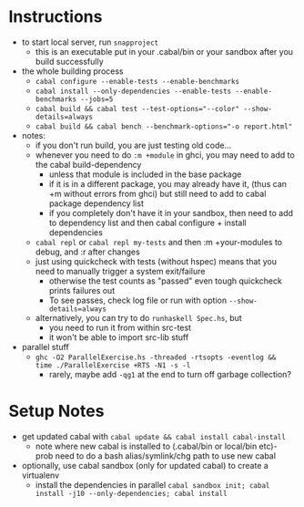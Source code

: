 Instructions
============

- to start local server, run `snapproject`
    - this is an executable put in your .cabal/bin or your sandbox after you build successfully
- the whole building process
    - `cabal configure --enable-tests --enable-benchmarks`
    - `cabal install --only-dependencies --enable-tests --enable-benchmarks --jobs=5`
    - `cabal build && cabal test --test-options="--color" --show-details=always`
    - `cabal build && cabal bench --benchmark-options="-o report.html"`
- notes:
    - if you don't run build, you are just testing old code...
    - whenever you need to do `:m +module` in ghci, you may need to add to the cabal build-dependency
        - unless that module is included in the base package
        - if it is in a different package, you may already have it, (thus can +m without errors from ghci) but still need to add to cabal package dependency list
        - if you completely don't have it in your sandbox, then need to add to dependency list and then cabal configure + install dependencies
    - `cabal repl` or `cabal repl my-tests` and then :m +your-modules to debug, and :r after changes
    - just using quickcheck with tests (without hspec) means that you need to manually trigger a system exit/failure
        - otherwise the test counts as "passed" even tough quickcheck prints failures out
        - To see passes, check log file or run with option `--show-details=always`
    - alternatively, you can try to do `runhaskell Spec.hs`, but
        - you need to run it from within src-test
        - it won't be able to import src-lib stuff
- parallel stuff
    - `ghc -O2 ParallelExercise.hs -threaded -rtsopts -eventlog && time ./ParallelExercise +RTS -N1 -s -l`
        - rarely, maybe add `-qg1` at the end to turn off garbage collection?

Setup Notes
===========
- get updated cabal with `cabal update && cabal install cabal-install`
    - note where new cabal is installed to (.cabal/bin or local/bin etc)- prob need to do a bash alias/symlink/chg path to use new cabal
- optionally, use cabal sandbox (only for updated cabal) to create a virtualenv
    - install the dependencies in parallel `cabal sandbox init; cabal install -j10 --only-dependencies; cabal install`
